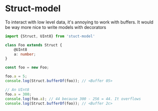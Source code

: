 # Struct-model

To interact with low level data, it's annoying to work with buffers. It would be way more nice to write models with
decorators

```typescript
import {Struct, UInt8} from 'stuct-model'

class Foo extends Struct {
    @UInt8
    a: number;
}

const foo = new Foo;

foo.a = 5;
console.log(Struct.bufferOf(foo)); // <Buffer 05>

// An UInt8
foo.a = 300;
console.log(foo.a); // 44 because 300 - 256 = 44. It overflows
console.log(Struct.bufferOf(foo)); // <Buffer 2c>
```
